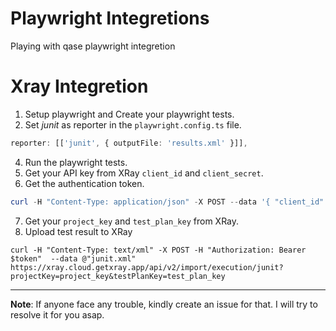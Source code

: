 # Playwright Integretions
Playing with qase playwright integretion


# Xray Integretion
1. Setup playwright and Create your playwright tests.
2. Set _junit_ as reporter in the `playwright.config.ts` file.
```typescript
reporter: [['junit', { outputFile: 'results.xml' }]],
 ```
4. Run the playwright tests.
5. Get your API key from XRay `client_id` and `client_secret`.
6. Get the authentication token.
```powershell
curl -H "Content-Type: application/json" -X POST --data '{ "client_id": "client_id","client_secret": "client_secret" }'  https://xray.cloud.getxray.app/api/v1/authenticate
```
7. Get your `project_key` and `test_plan_key` from XRay.
8. Upload test result to XRay
```
curl -H "Content-Type: text/xml" -X POST -H "Authorization: Bearer $token"  --data @"junit.xml" https://xray.cloud.getxray.app/api/v2/import/execution/junit?projectKey=project_key&testPlanKey=test_plan_key
```
------

**Note**: If anyone face any trouble, kindly create an issue for that. I will try to resolve it for you asap.
